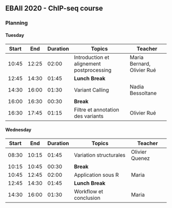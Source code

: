 ## EBAII 2020 - ChIP-seq course

### Planning

#### Tuesday


| **Start** | **End** | **Duration** | **Topics** | **Teacher** |
| -------- | --------- | --------- | ----------- | ----------- |
| 10:45 | 12:25 | 02:00 | Introduction et alignement postprocessing | Maria Bernard, Olivier Rué |
| 12:45 | 14:30 | 01:45 | **Lunch Break** |  |
| 14:30 | 16:00 | 01:30 | Variant Calling | Nadia Bessoltane |
| 16:00 | 16:30 | 00:30 | **Break** |  |
| 16:30 | 17:45 | 01:15 | Filtre et annotation des variants | Olivier Rué |



#### Wednesday


| **Start** | **End** | **Duration** | **Topics** | **Teacher** |
| -------- | --------- | --------- | ----------- | ----------- |
| 08:30 | 10:15 | 01:45 | Variation structurales | Olivier Quenez |
| 10:15 | 10:45 | 00:30 | **Break** |  |
| 10:45 | 12:45 | 02:00 | Application sous R | Maria |
| 12:45 | 14:30 | 01:45 | **Lunch Break** |  |
| 14:30 | 16:00 | 01:30 | Workflow et conclusion | Maria |
